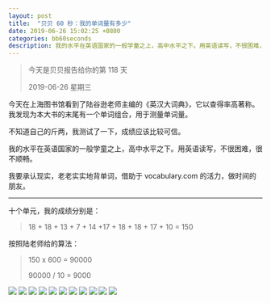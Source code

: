 ```yaml
---
layout: post
title:  "贝贝 60 秒：我的单词量有多少"
date: 2019-06-26 15:02:25 +0800
categories: bb60seconds
description: 我的水平在英语国家的一般学童之上，高中水平之下。用英语读写，不很困难，很不顺畅。
---
```


>   今天是贝贝报告给你的第 118 天 
>
>   2019-06-26 星期三

今天在上海图书馆看到了陆谷逊老师主编的《英汉大词典》，它以查得率高著称。我发现为本大书的末尾有一个单词组合，用于测量单词量。

不知道自己的斤两，我测试了一下，成绩应该比较可信。

我的水平在英语国家的一般学童之上，高中水平之下。用英语读写，不很困难，很不顺畅。

我要承认现实，老老实实地背单词，借助于 vocabulary.com 的活力，做时间的朋友。

------

十个单元，我的成绩分别是：

>   18 + 18 + 13 + 7 + 14 +17 + 18 + 18 + 17 + 10 = 150

按照陆老师给的算法：

>   150 x 600 = 90000
>
>   90000 / 10 = 9000

![](http://ww2.sinaimg.cn/large/006tNc79ly1g4lqr1gaaoj31940p0wmn.jpg)
![](http://ww2.sinaimg.cn/large/006tNc79ly1g4lqqyrfqwj319i0lm42t.jpg)
![](http://ww1.sinaimg.cn/large/006tNc79ly1g4lqqvs1hxj319i0la0yc.jpg)
![](http://ww3.sinaimg.cn/large/006tNc79ly1g4lqqt24ruj319k0kswis.jpg)
![](http://ww1.sinaimg.cn/large/006tNc79ly1g4lqqqo7l8j319k0j8jvh.jpg)
![](http://ww4.sinaimg.cn/large/006tNc79ly1g4lqqoiymkj31980m0gq4.jpg)
![](http://ww1.sinaimg.cn/large/006tNc79ly1g4lqqm412ij316h0u0gr5.jpg)
![](http://ww2.sinaimg.cn/large/006tNc79ly1g4lqqiy3cmj318w0o80yl.jpg)
![](http://ww4.sinaimg.cn/large/006tNc79ly1g4lqqddfguj31980lyjwx.jpg)
![](http://ww3.sinaimg.cn/large/006tNc79ly1g4lqqauzqfj318y0t2q8c.jpg)
![](http://ww3.sinaimg.cn/large/006tNc79ly1g4lqq53xhrj31920lqdke.jpg)

## 